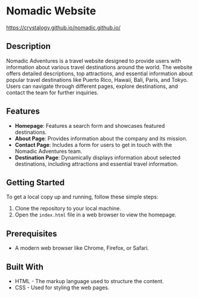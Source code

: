 # Nomadic Website

https://crystalogy.github.io/nomadic.github.io/

## Description

Nomadic Adventures is a travel website designed to provide users with information about various travel destinations around the world. The website offers detailed descriptions, top attractions, and essential information about popular travel destinations like Puerto Rico, Hawaii, Bali, Paris, and Tokyo. Users can navigate through different pages, explore destinations, and contact the team for further inquiries.

## Features

- **Homepage**: Features a search form and showcases featured destinations.
- **About Page**: Provides information about the company and its mission.
- **Contact Page**: Includes a form for users to get in touch with the Nomadic Adventures team.
- **Destination Page**: Dynamically displays information about selected destinations, including attractions and essential travel information.

## Getting Started

To get a local copy up and running, follow these simple steps:

1. Clone the repository to your local machine.
2. Open the `index.html` file in a web browser to view the homepage.

## Prerequisites

- A modern web browser like Chrome, Firefox, or Safari.

## Built With

- HTML - The markup language used to structure the content.
- CSS - Used for styling the web pages.
